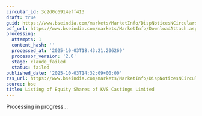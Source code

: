 ```yaml
---
circular_id: 3c2d0c6914eff413
draft: true
guid: https://www.bseindia.com/markets/MarketInfo/DispNoticesNCirculars.aspx?Noticeid={01691EFF-9006-4646-97B9-A9206427717D}&noticeno=20251003-55&dt=10/03/2025&icount=55&totcount=73&flag=0
pdf_url: https://www.bseindia.com/markets/MarketInfo/DownloadAttach.aspx?id=20251003-55&attachedId=f0052b40-b263-47f0-ace4-5f36021c0447
processing:
  attempts: 1
  content_hash: ''
  processed_at: '2025-10-03T18:43:21.206269'
  processor_version: '2.0'
  stage: claude_failed
  status: failed
published_date: '2025-10-03T14:32:09+00:00'
rss_url: https://www.bseindia.com/markets/MarketInfo/DispNoticesNCirculars.aspx?Noticeid={01691EFF-9006-4646-97B9-A9206427717D}&noticeno=20251003-55&dt=10/03/2025&icount=55&totcount=73&flag=0
source: bse
title: Listing of Equity Shares of KVS Castings Limited
---
```


Processing in progress...